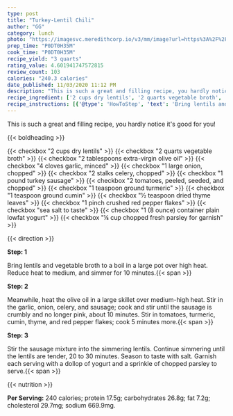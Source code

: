 ```yaml
---
type: post
title: "Turkey-Lentil Chili"
author: "GG"
category: lunch
photo: "https://imagesvc.meredithcorp.io/v3/mm/image?url=https%3A%2F%2Fimages.media-allrecipes.com%2Fuserphotos%2F1254325.jpg"
prep_time: "P0DT0H35M"
cook_time: "P0DT0H35M"
recipe_yield: "3 quarts"
rating_value: 4.601941747572815
review_count: 103
calories: "240.3 calories"
date_published: 11/03/2020 11:12 PM
description: "This is such a great and filling recipe, you hardly notice it's good for you!"
recipe_ingredient: ['2 cups dry lentils', '2 quarts vegetable broth', '2 tablespoons extra-virgin olive oil', '4 cloves garlic, minced', '1 large onion, chopped', '2 stalks celery, chopped', '1 pound turkey sausage', '2 tomatoes, peeled, seeded, and chopped', '1 teaspoon ground turmeric', '1 teaspoon ground cumin', '½ teaspoon dried thyme leaves', '1 pinch crushed red pepper flakes', 'sea salt to taste', '1 (8 ounce) container plain lowfat yogurt', '¼ cup chopped fresh parsley for garnish']
recipe_instructions: [{'@type': 'HowToStep', 'text': 'Bring lentils and vegetable broth to a  boil in a large pot over high heat. Reduce heat to medium, and simmer for 10 minutes.\n'}, {'@type': 'HowToStep', 'text': 'Meanwhile, heat the olive oil in a large skillet over medium-high heat. Stir in the garlic, onion, celery, and sausage; cook and stir until the sausage is crumbly and no longer pink, about 10 minutes. Stir in tomatoes, turmeric, cumin, thyme, and red pepper flakes; cook 5 minutes more.\n'}, {'@type': 'HowToStep', 'text': 'Stir the sausage mixture into the simmering lentils. Continue simmering until the lentils are tender, 20 to 30 minutes. Season to taste with salt. Garnish each serving with a dollop of yogurt and a sprinkle of chopped parsley to serve.\n'}]
---
```


This is such a great and filling recipe, you hardly notice it's good for you! 

{{< boldheading >}}

{{< checkbox "2 cups dry lentils" >}}
{{< checkbox "2 quarts vegetable broth" >}}
{{< checkbox "2 tablespoons extra-virgin olive oil" >}}
{{< checkbox "4 cloves garlic, minced" >}}
{{< checkbox "1 large onion, chopped" >}}
{{< checkbox "2 stalks celery, chopped" >}}
{{< checkbox "1 pound turkey sausage" >}}
{{< checkbox "2  tomatoes, peeled, seeded, and chopped" >}}
{{< checkbox "1 teaspoon ground turmeric" >}}
{{< checkbox "1 teaspoon ground cumin" >}}
{{< checkbox "½ teaspoon dried thyme leaves" >}}
{{< checkbox "1 pinch crushed red pepper flakes" >}}
{{< checkbox "sea salt to taste" >}}
{{< checkbox "1 (8 ounce) container plain lowfat yogurt" >}}
{{< checkbox "¼ cup chopped fresh parsley for garnish" >}}


{{< direction >}}

**Step: 1**

Bring lentils and vegetable broth to a  boil in a large pot over high heat. Reduce heat to medium, and simmer for 10 minutes.{{< span >}}

**Step: 2**

Meanwhile, heat the olive oil in a large skillet over medium-high heat. Stir in the garlic, onion, celery, and sausage; cook and stir until the sausage is crumbly and no longer pink, about 10 minutes. Stir in tomatoes, turmeric, cumin, thyme, and red pepper flakes; cook 5 minutes more.{{< span >}}

**Step: 3**

Stir the sausage mixture into the simmering lentils. Continue simmering until the lentils are tender, 20 to 30 minutes. Season to taste with salt. Garnish each serving with a dollop of yogurt and a sprinkle of chopped parsley to serve.{{< span >}}

{{< nutrition >}}

**Per Serving:** 240 calories; protein 17.5g; carbohydrates 26.8g; fat 7.2g; cholesterol 29.7mg; sodium 669.9mg.